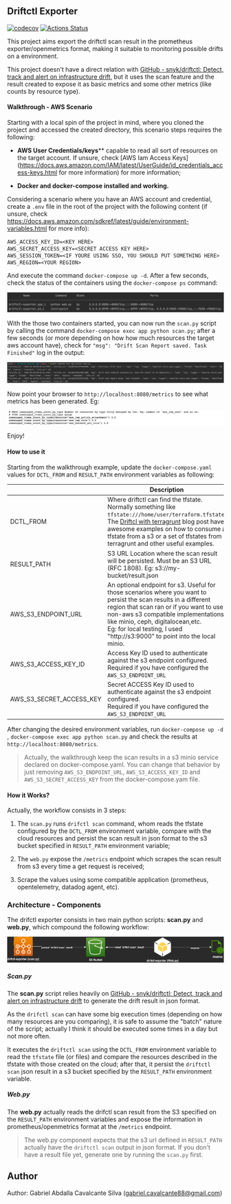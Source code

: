 ## Driftctl Exporter

[![codecov](https://codecov.io/gh/gcavalcante8808/driftctl-exporter/branch/main/graph/badge.svg?token=U7XVngTS3G)](https://codecov.io/gh/gcavalcante8808/driftctl-exporter)
[![Actions Status](https://github.com/gcavalcante8808/driftctl-exporter/workflows/BuildNTest/badge.svg)](https://github.com/gcavalcante8808/driftctl-exporter/actions)

This project aims export the driftctl scan result in the prometheus exporter/openmetrics format, making it suitable to monitoring possible drifts on a environment.

This project doesn't have a direct relation with [GitHub - snyk/driftctl: Detect, track and alert on infrastructure drift](https://github.com/snyk/driftctl), but it uses the scan feature and the result created to expose it as basic metrics and some other metrics (like counts by resource type).

#### Walkthrough - AWS Scenario

Starting with a local spin of the project in mind,  where you cloned the project and accessed the created directory, this scenario steps requires the following:

* **AWS User Credentials/keys**** capable to read all sort of resources on the target account. If unsure, check [AWS Iam Access Keys](https://docs.aws.amazon.com/IAM/latest/UserGuide/id_credentials_access-keys.html for more information) for more information;

* **Docker and docker-compose installed and working.**

Considering a scenario where you have an AWS account and credential, create a `.env` file in the root of the project with the following content (if unsure, check https://docs.aws.amazon.com/sdkref/latest/guide/environment-variables.html for more info):

```env
AWS_ACCESS_KEY_ID=<KEY HERE>
AWS_SECRET_ACCESS_KEY=<SECRET ACCESS KEY HERE>
AWS_SESSION_TOKEN=<IF YOURE USING SSO, YOU SHOULD PUT SOMETHING HERE>
AWS_REGION=<YOUR REGION>
```

And execute the command `docker-compose up -d`. After a few seconds, check the status of the containers using the `docker-compose ps` command:

![](docs/2022-02-25-16-18-38-image.png)

With the those two containers started, you can now run the `scan.py` script by calling the command `docker-compose exec app python scan.py`; after a few seconds (or more depending on how how much resources the target aws account have), check for `"msg": "Drift Scan Report saved. Task Finished"` log in the output:

![](docs/2022-02-25-17-03-14-image.png)

Now point your browser to `http://localhost:8080/metrics` to see what metrics has been generated. Eg:

![](docs/2022-02-25-17-05-35-image.png)

Enjoy!

#### How to use it

Starting from the walkthrough example, update the `docker-compose.yaml`  values for  `DCTL_FROM` and `RESULT_PATH` environment variables as following:

|                          | Description                                                                                                                                                                                                                                                                                                                           | Required | Default |
| ------------------------ | ------------------------------------------------------------------------------------------------------------------------------------------------------------------------------------------------------------------------------------------------------------------------------------------------------------------------------------- | -------- | ------- |
| DCTL_FROM                | Where driftctl can find the tfstate. Normally something like `tfstate:///home/user/terraform.tfstate`. The [Driftcl with terragrunt](https://driftctl.com/how-to-use-driftctl-with-terragrunt/) blog post have awesome examples on how to consume a tfstate from a s3 or a set of tfstates from terragrunt and other useful examples. | Yes      | N/A     |
| RESULT_PATH              | S3 URL Location where the scan result will be persisted. Must be an S3 URL (RFC 1808). Eg: s3://my-bucket/result.json                                                                                                                                                                                                                 | **Yes**  | N/A     |
| AWS_S3_ENDPOINT_URL      | An optional endpoint for s3. Useful for those scenarios where you want to persist the scan results in a different region that scan ran or if you want to use non-aws s3 compatible implementations, like minio, ceph, digitalocean,etc. <br/>Eg: for local testing, I used "http://s3:9000" to point into the local minio.            | No*      | None    |
| AWS_S3_ACCESS_KEY_ID     | Access Key ID used to authenticate against the s3 endpoint configured. <br/>Required if you have configured the `AWS_S3_ENDPOINT_URL`                                                                                                                                                                                                 | No*      | None    |
| AWS_S3_SECRET_ACCESS_KEY | Secret ACCESS Key ID used to authenticate against the s3 endpoint configured.<br/>Required if you have configured the `AWS_S3_ENDPOINT_URL`                                                                                                                                                                                           | No*      | None    |

After changing the desired environment variables, run `docker-compose up -d` , `docker-compose exec app python scan.py` and check the results at `http://localhost:8080/metrics`.

> Actually, the walkthrough keep the scan results in a s3 minio service declared on docker-compose.yaml. You can change that behavior by just removing  `AWS_S3_ENDPOINT_URL`, `AWS_S3_ACCESS_KEY_ID` and `AWS_S3_SECRET_ACCESS_KEY` from the docker-compose.yam file.

#### How it Works?

Actually, the workflow consists in 3 steps:

1. The `scan.py` runs `drifctl scan` command, whom reads the tfstate configured by the `DCTL_FROM` environment variable, compare with the cloud resources and persist the scan result in json format to the s3 bucket specified in `RESULT_PATH` environment variable;

2. The `web.py` expose the `/metrics` endpoint which scrapes the scan result from s3 every time a get request is received;

3. Scrape the values using some compatible application (prometheus, opentelemetry, datadog agent, etc).

### Architecture - Components

The drifctl exporter consists in two main python scripts: **scan.py** and **web.py**, which compound the following workflow:

![drifctl_exporter](docs/drifctl_exporter.png)

##### Scan.py

The **scan.py** script relies heavily on [GitHub - snyk/driftctl: Detect, track and alert on infrastructure drift](https://github.com/snyk/driftctl) to generate the drift result in json format.

As the `drifctl scan` can have some big execution times (depending on how many resources are you comparing), it is safe to assume the "batch" nature of the script; actually I think it should be executed some times in a day but not more often.

It executes the `driftctl scan` using the `DCTL_FROM` environment variable to read the `tfstate` file (or files) and compare the resources described in the tfstate with those created on the cloud; after that, it persist the `driftctl scan` json result in a s3 bucket specified by the `RESULT_PATH` environment variable.

##### Web.py

The **web.py** actually reads the drifctl scan result from the S3 specified on the  `RESULT_PATH` environment variables and expose the information in prometheus/openmetrics format at the `/metrics` endpoint.

> The web.py component expects that the s3 url defined in `RESULT_PATH` actually have the `driftctl scan` output in json format. If you don't have a result file yet, generate one by running the `scan.py` first.

Author
------

Author: Gabriel Abdalla Cavalcante Silva (gabriel.cavalcante88@gmail.com)
